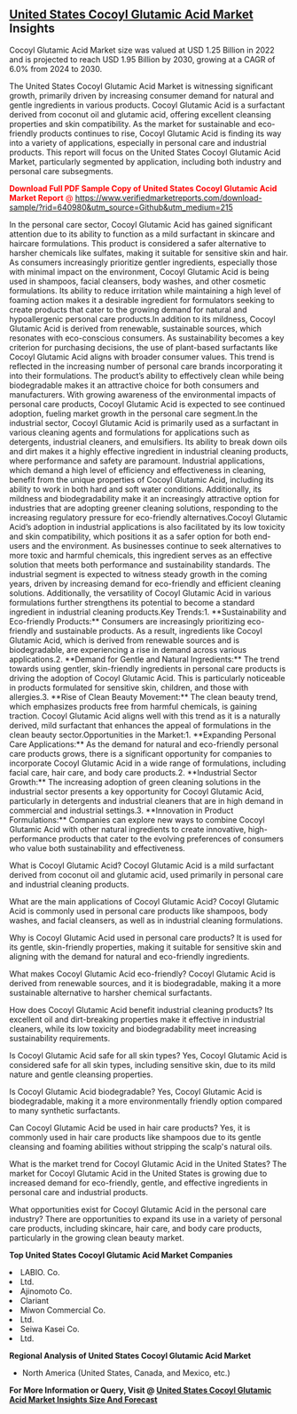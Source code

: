 <h2><a href="https://www.verifiedmarketreports.com/download-sample/?rid=640980&amp;utm_source=Github&amp;utm_medium=215" target="_blank">United States Cocoyl Glutamic Acid Market</a> Insights</h2><p>Cocoyl Glutamic Acid Market size was valued at USD 1.25 Billion in 2022 and is projected to reach USD 1.95 Billion by 2030, growing at a CAGR of 6.0% from 2024 to 2030.</p><p><p>The United States Cocoyl Glutamic Acid Market is witnessing significant growth, primarily driven by increasing consumer demand for natural and gentle ingredients in various products. Cocoyl Glutamic Acid is a surfactant derived from coconut oil and glutamic acid, offering excellent cleansing properties and skin compatibility. As the market for sustainable and eco-friendly products continues to rise, Cocoyl Glutamic Acid is finding its way into a variety of applications, especially in personal care and industrial products. This report will focus on the United States Cocoyl Glutamic Acid Market, particularly segmented by application, including both industry and personal care subsegments. <p><span class=""><span style="color: #ff0000;"><strong>Download Full PDF Sample Copy of United States Cocoyl Glutamic Acid Market Report</strong> @ </span><a href="https://www.verifiedmarketreports.com/download-sample/?rid=640980&amp;utm_source=Github&amp;utm_medium=215" target="_blank">https://www.verifiedmarketreports.com/download-sample/?rid=640980&amp;utm_source=Github&amp;utm_medium=215</a></span></p>In the personal care sector, Cocoyl Glutamic Acid has gained significant attention due to its ability to function as a mild surfactant in skincare and haircare formulations. This product is considered a safer alternative to harsher chemicals like sulfates, making it suitable for sensitive skin and hair. As consumers increasingly prioritize gentler ingredients, especially those with minimal impact on the environment, Cocoyl Glutamic Acid is being used in shampoos, facial cleansers, body washes, and other cosmetic formulations. Its ability to reduce irritation while maintaining a high level of foaming action makes it a desirable ingredient for formulators seeking to create products that cater to the growing demand for natural and hypoallergenic personal care products.In addition to its mildness, Cocoyl Glutamic Acid is derived from renewable, sustainable sources, which resonates with eco-conscious consumers. As sustainability becomes a key criterion for purchasing decisions, the use of plant-based surfactants like Cocoyl Glutamic Acid aligns with broader consumer values. This trend is reflected in the increasing number of personal care brands incorporating it into their formulations. The product’s ability to effectively clean while being biodegradable makes it an attractive choice for both consumers and manufacturers. With growing awareness of the environmental impacts of personal care products, Cocoyl Glutamic Acid is expected to see continued adoption, fueling market growth in the personal care segment.In the industrial sector, Cocoyl Glutamic Acid is primarily used as a surfactant in various cleaning agents and formulations for applications such as detergents, industrial cleaners, and emulsifiers. Its ability to break down oils and dirt makes it a highly effective ingredient in industrial cleaning products, where performance and safety are paramount. Industrial applications, which demand a high level of efficiency and effectiveness in cleaning, benefit from the unique properties of Cocoyl Glutamic Acid, including its ability to work in both hard and soft water conditions. Additionally, its mildness and biodegradability make it an increasingly attractive option for industries that are adopting greener cleaning solutions, responding to the increasing regulatory pressure for eco-friendly alternatives.Cocoyl Glutamic Acid’s adoption in industrial applications is also facilitated by its low toxicity and skin compatibility, which positions it as a safer option for both end-users and the environment. As businesses continue to seek alternatives to more toxic and harmful chemicals, this ingredient serves as an effective solution that meets both performance and sustainability standards. The industrial segment is expected to witness steady growth in the coming years, driven by increasing demand for eco-friendly and efficient cleaning solutions. Additionally, the versatility of Cocoyl Glutamic Acid in various formulations further strengthens its potential to become a standard ingredient in industrial cleaning products.Key Trends:1. **Sustainability and Eco-friendly Products:** Consumers are increasingly prioritizing eco-friendly and sustainable products. As a result, ingredients like Cocoyl Glutamic Acid, which is derived from renewable sources and is biodegradable, are experiencing a rise in demand across various applications.2. **Demand for Gentle and Natural Ingredients:** The trend towards using gentler, skin-friendly ingredients in personal care products is driving the adoption of Cocoyl Glutamic Acid. This is particularly noticeable in products formulated for sensitive skin, children, and those with allergies.3. **Rise of Clean Beauty Movement:** The clean beauty trend, which emphasizes products free from harmful chemicals, is gaining traction. Cocoyl Glutamic Acid aligns well with this trend as it is a naturally derived, mild surfactant that enhances the appeal of formulations in the clean beauty sector.Opportunities in the Market:1. **Expanding Personal Care Applications:** As the demand for natural and eco-friendly personal care products grows, there is a significant opportunity for companies to incorporate Cocoyl Glutamic Acid in a wide range of formulations, including facial care, hair care, and body care products.2. **Industrial Sector Growth:** The increasing adoption of green cleaning solutions in the industrial sector presents a key opportunity for Cocoyl Glutamic Acid, particularly in detergents and industrial cleaners that are in high demand in commercial and industrial settings.3. **Innovation in Product Formulations:** Companies can explore new ways to combine Cocoyl Glutamic Acid with other natural ingredients to create innovative, high-performance products that cater to the evolving preferences of consumers who value both sustainability and effectiveness.<p>What is Cocoyl Glutamic Acid? Cocoyl Glutamic Acid is a mild surfactant derived from coconut oil and glutamic acid, used primarily in personal care and industrial cleaning products.</p><p>What are the main applications of Cocoyl Glutamic Acid? Cocoyl Glutamic Acid is commonly used in personal care products like shampoos, body washes, and facial cleansers, as well as in industrial cleaning formulations.</p><p>Why is Cocoyl Glutamic Acid used in personal care products? It is used for its gentle, skin-friendly properties, making it suitable for sensitive skin and aligning with the demand for natural and eco-friendly ingredients.</p><p>What makes Cocoyl Glutamic Acid eco-friendly? Cocoyl Glutamic Acid is derived from renewable sources, and it is biodegradable, making it a more sustainable alternative to harsher chemical surfactants.</p><p>How does Cocoyl Glutamic Acid benefit industrial cleaning products? Its excellent oil and dirt-breaking properties make it effective in industrial cleaners, while its low toxicity and biodegradability meet increasing sustainability requirements.</p><p>Is Cocoyl Glutamic Acid safe for all skin types? Yes, Cocoyl Glutamic Acid is considered safe for all skin types, including sensitive skin, due to its mild nature and gentle cleansing properties.</p><p>Is Cocoyl Glutamic Acid biodegradable? Yes, Cocoyl Glutamic Acid is biodegradable, making it a more environmentally friendly option compared to many synthetic surfactants.</p><p>Can Cocoyl Glutamic Acid be used in hair care products? Yes, it is commonly used in hair care products like shampoos due to its gentle cleansing and foaming abilities without stripping the scalp's natural oils.</p><p>What is the market trend for Cocoyl Glutamic Acid in the United States? The market for Cocoyl Glutamic Acid in the United States is growing due to increased demand for eco-friendly, gentle, and effective ingredients in personal care and industrial products.</p><p>What opportunities exist for Cocoyl Glutamic Acid in the personal care industry? There are opportunities to expand its use in a variety of personal care products, including skincare, hair care, and body care products, particularly in the growing clean beauty market.</p></p><p><strong>Top United States Cocoyl Glutamic Acid Market Companies</strong></p><div data-test-id=""><p><li>LABIO. Co.</li><li> Ltd.</li><li> Ajinomoto Co.</li><li> Clariant</li><li> Miwon Commercial Co.</li><li> Ltd.</li><li> Seiwa Kasei Co.</li><li> Ltd.</li></p><div><strong>Regional Analysis of&nbsp;United States Cocoyl Glutamic Acid Market</strong></div><ul><li dir="ltr"><p dir="ltr">North America&nbsp;(United States, Canada, and Mexico, etc.)</p></li></ul><p><strong>For More Information or Query, Visit @&nbsp;</strong><strong><a href="https://www.verifiedmarketreports.com/product/cocoyl-glutamic-acid-market/?utm_source=Github&amp;utm_medium=215" target="_blank">United States Cocoyl Glutamic Acid Market Insights Size And Forecast</a></strong></p></div>

